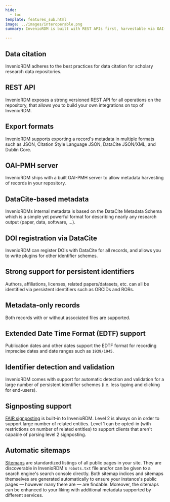 ```yaml
---
hide:
  - toc
template: features_sub.html
image: ../images/interoperable.png
summary: InvenioRDM is built with REST APIs first, harvestable via OAI-PMH according to the OpenAIRE guidelines and has a metadata model based on the DataCite Metadata Schema.

---
```


## Data citation

InvenioRDM adheres to the best practices for data citation for scholary research data repositories.

## REST API

InvenioRDM exposes a strong versioned REST API for all operations on the repository, that allows you to build your own integrations on top of InvenioRDM.

## Export formats

InvenioRDM supports exporting a record's metadata in multiple formats such as JSON, Citation Style Language JSON, DataCite JSON/XML, and Dublin Core.

## OAI-PMH server

InvenioRDM ships with a built OAI-PMH server to allow metadata harvesting of records in your repository.

## DataCite-based metadata

InvenioRDMs internal metadata is based on the DataCite Metadata Schema which is a simple yet powerful format for describing nearly any research output (paper, data, software, ...).

## DOI registration via DataCite

InvenioRDM can register DOIs with DataCite for all records, and allows you to write plugins for other identifier schemes.

## Strong support for persistent identifiers

Authors, affiliations, licenses, related papers/datasets, etc. can all be identified via persistent identifiers such as ORCIDs and RORs.

## Metadata-only records

Both records with or without associated files are supported.

## Extended Date Time Format (EDTF) support

Publication dates and other dates support the EDTF format for recording imprecise dates and date ranges such as ``1939/1945``.

## Identifier detection and validation

InvenioRDM comes with support for automatic detection and validation for a large number of persistent identifier schemes (i.e. less typing and clicking for end-users).

## Signposting support

[FAIR signposting](https://signposting.org/FAIR/) is built-in to InvenioRDM. Level 2 is always on in order to support large number of related entities. Level 1 can be opted-in (with restrictions on number of related entities) to support clients that aren't capable of parsing level 2 signposting.

## Automatic sitemaps

[Sitemaps](https://sitemaps.org/) are standardized listings of all public pages in your site. They are discoverable in InvenioRDM's `robots.txt` file and/or can be given to a search engine's search console directly. Both sitemap indices and sitemaps themselves are generated automatically to ensure your instance's public pages — however many there are — are findable. Moreover, the sitemaps can be enhanced to your liking with additional metadata supported by different services.
